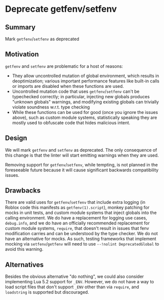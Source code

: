 # Deprecate getfenv/setfenv

## Summary

Mark `getfenv`/`setfenv` as deprecated

## Motivation

`getfenv` and `setfenv` are problematic for a host of reasons:

- They allow uncontrolled mutation of global environment, which results in deoptimization; various important performance features
like built-in calls or imports are disabled when these functions are used.
- Uncontrolled mutation code that uses `getfenv`/`setfenv` can't be typechecked correctly; in particular, injecting new
globals produces "unknown globals" warnings, and modifying existing globals can trivially violate soundness w.r.t. type
checking
- While these functions can be used for good (once you ignore the issues above), such as custom module systems,
statistically speaking they are mostly used to obfuscate code that hides malicious intent.

## Design

We will mark `getfenv` and `setfenv` as deprecated. The only consequence of this change is that the linter will start
emitting warnings when they are used.

Removing support for `getfenv`/`setfenv`, while tempting, is not planned in the foreseeable future because it will cause significant backwards compatibility issues.

## Drawbacks

There are valid uses for `getfenv`/`setfenv` that include extra logging (in Roblox code this manifests as
`getfenv(1).script`), monkey patching for mocks in unit tests, and custom module systems that inject globals into the
calling environment. We do have a replacement for logging use cases, `debug.info`, and we do have an officially
recommended replacement for custom module systems, `require`, that doesn't result in issues that fenv modification
carries and can be understood by the type checker. We do not have an alternative for mocks. As such, testing frameworks
that implement mocking via `setfenv`/`getfenv` will need to use `--!nolint DeprecatedGlobal` to avoid this warning.

## Alternatives

Besides the obvious alternative "do nothing", we could also consider implementing Lua 5.2 support for `_ENV`. However,
we do not have a way to load script files that don't support `_ENV` other than via `require`, and `loadstring` is
supported but discouraged.
